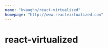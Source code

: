 ```yaml
---
name: "bvaughn/react-virtualized"
homepage: "http://www.reactvirtualized.com"
---
```

# react-virtualized
